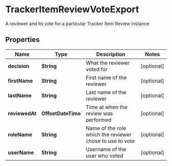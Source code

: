 

# TrackerItemReviewVoteExport

A reviewer and its vote for a particular Tracker Item Review instance

## Properties

Name | Type | Description | Notes
------------ | ------------- | ------------- | -------------
**decision** | **String** | What the reviewer voted for |  [optional]
**firstName** | **String** | First name of the reviewer |  [optional]
**lastName** | **String** | Last name of the reviewer |  [optional]
**reviewedAt** | **OffsetDateTime** | Time at when the review was performed |  [optional]
**roleName** | **String** | Name of the role which the reviewer chose to use to vote |  [optional]
**userName** | **String** | Username of the user who voted |  [optional]



